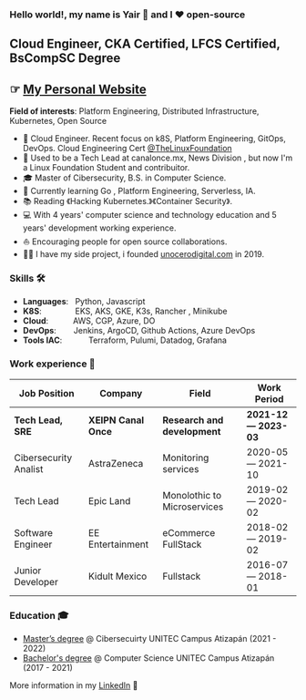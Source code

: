 
### Hello world!, my name is Yair  👋 and I ❤️ open-source

## Cloud Engineer, CKA Certified, LFCS Certified, BsCompSC Degree
## ☞ [My Personal Website ](https://g0rducci.framer.website/)
**Field of interests**: Platform Engineering, Distributed Infrastructure, Kubernetes, Open Source

* 🧐   Cloud Engineer. Recent focus on k8S, Platform Engineering, GitOps, DevOps. Cloud Engineering Cert [@TheLinuxFoundation](https://training.linuxfoundation.org/training/advanced-cloud-engineer-bootcamp/)
* 💼   Used to be a Tech Lead at canalonce.mx, News Division , but now I'm a Linux Foundation Student and contribuitor.
* 🎓   Master of Cibersecurity, B.S. in Computer Science.
* 🐧   Currently learning Go , Platform Engineering, Serverless, IA.
* 📚   Reading 《Hacking Kubernetes.》《Container Security》.
* 💻   With 4 years' computer science and technology education and 5 years' development working experience.
* ⛵   Encouraging people for open source collaborations.
* ✍🏻   I have my side project, i founded  [unocerodigital.com](https://unocerodigital.com/) in 2019.

### Skills 🛠️
- **Languages**: &nbsp;                          Python, Javascript
- **K8S**:  &nbsp; &nbsp; &nbsp;&nbsp;&nbsp;&nbsp;&nbsp; &nbsp; &nbsp; EKS, AKS, GKE, K3s, Rancher , Minikube 
- **Cloud**: &nbsp;&nbsp;&nbsp;&nbsp;&nbsp;&nbsp; &nbsp; &nbsp;AWS, CGP, Azure, DO
- **DevOps**:  &nbsp;&nbsp;&nbsp;&nbsp;          Jenkins, ArgoCD, Github Actions, Azure DevOps
- **Tools IAC**:  &nbsp;&nbsp;&nbsp;&nbsp;&nbsp;&nbsp;&nbsp;&nbsp;           Terraform, Pulumi, Datadog, Grafana


### Work experience 👔
| Job Position                 | Company            | Field                        | Work Period             |
| ---------------------------- | ------------------ | ---------------------------- | ----------------------- |
| **Tech Lead, SRE**             | **XEIPN Canal Once**    | **Research and development**                   | **2021-12 — 2023-03** |
| Cibersecurity Analist        | AstraZeneca        | Monitoring services          | 2020-05 — 2021-10       |
| Tech Lead                    | Epic Land          | Monolothic to Microservices  | 2019-02 — 2020-02       |
| Software Engineer            | EE Entertainment   | eCommerce FullStack          | 2018-02 — 2019-02       |
| Junior Developer             | Kidult Mexico      | Fullstack                    | 2016-07 — 2018-01       |

### Education 🎓
- [Master’s degree](https://github.com/g0rducci/tagging) @ Cibersecuirty UNITEC Campus Atizapán  (2021 - 2022)
- [Bachelor's degree](https://github.com/g0rducci/) @ Computer Science UNITEC Campus Atizapán  (2017 - 2021)



More information in my [LinkedIn](https://www.linkedin.com/in/g0rducci/) 🚀

